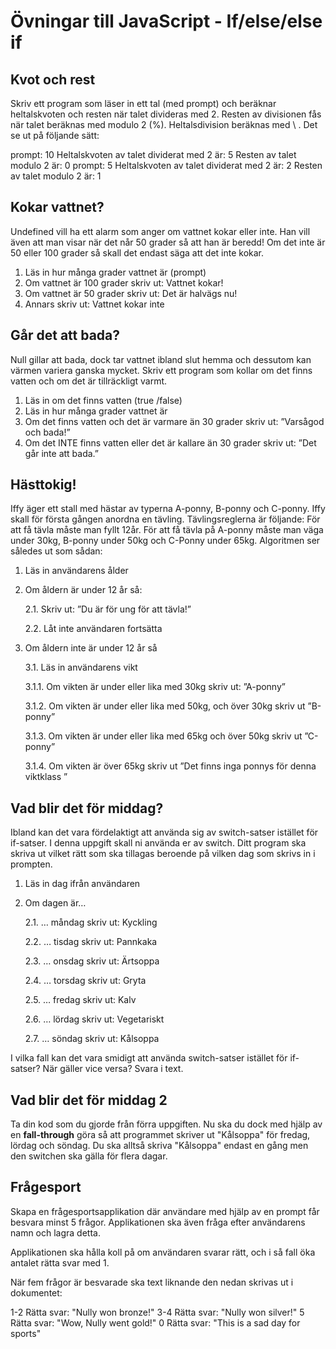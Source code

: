 # Övningar till JavaScript - If/else/else if

## Kvot och rest

Skriv ett program som läser in ett tal (med prompt) och beräknar heltalskvoten och resten när talet divideras med 2. Resten av divisionen fås när talet beräknas med modulo 2 (%). Heltalsdivision beräknas med \ . Det se ut på följande sätt:

prompt: 10
Heltalskvoten av talet dividerat med 2 är: 5
Resten av talet modulo 2 är: 0
prompt: 5
Heltalskvoten av talet dividerat med 2 är: 2
Resten av talet modulo 2 är: 1

## Kokar vattnet?

Undefined vill ha ett alarm som anger om vattnet kokar eller inte. Han vill även att man visar när det når 50 grader så att han är beredd! Om det inte är 50 eller 100 grader så skall det endast säga att det inte kokar.

1. Läs in hur många grader vattnet är (prompt)
2. Om vattnet är 100 grader skriv ut: Vattnet kokar!
3. Om vattnet är 50 grader skriv ut: Det är halvägs nu!
4. Annars skriv ut: Vattnet kokar inte

## Går det att bada?

Null gillar att bada, dock tar vattnet ibland slut hemma och dessutom kan värmen variera ganska mycket. Skriv ett program som kollar om det finns vatten och om det är tillräckligt varmt.

1. Läs in om det finns vatten (true /false)
2. Läs in hur många grader vattnet är
3. Om det finns vatten och det är varmare än 30 grader skriv ut: ”Varsågod och bada!”
4. Om det INTE finns vatten eller det är kallare än 30 grader skriv ut: ”Det går inte att bada.”

## Hästtokig!

Iffy äger ett stall med hästar av typerna A-ponny, B-ponny och C-ponny. Iffy skall för första gången anordna en tävling. Tävlingsreglerna är följande: För att få tävla måste man fyllt 12år. För att få tävla på A-ponny måste man väga under 30kg, B-ponny under 50kg och C-Ponny under 65kg. Algoritmen ser således ut som sådan:

1. Läs in användarens ålder
2. Om åldern är under 12 år så:

    2.1. Skriv ut: ”Du är för ung för att tävla!”

    2.2. Låt inte användaren fortsätta

3. Om åldern inte är under 12 år så

    3.1. Läs in användarens vikt

    3.1.1. Om vikten är under eller lika med 30kg skriv ut: ”A-ponny”

    3.1.2. Om vikten är under eller lika med 50kg, och över 30kg skriv ut ”B-ponny”

    3.1.3. Om vikten är under eller lika med 65kg och över 50kg skriv ut ”C-ponny”

    3.1.4. Om vikten är över 65kg skriv ut ”Det finns inga ponnys för denna viktklass ”

## Vad blir det för middag?

Ibland kan det vara fördelaktigt att använda sig av switch-satser istället för if-satser. I denna uppgift skall ni använda er av switch.
Ditt program ska skriva ut vilket rätt som ska tillagas beroende på vilken dag som skrivs in i prompten.

1. Läs in dag ifrån användaren
2. Om dagen är…
    
    2.1. … måndag skriv ut: Kyckling

    2.2. … tisdag skriv ut: Pannkaka

    2.3. … onsdag skriv ut: Ärtsoppa

    2.4. … torsdag skriv ut: Gryta

    2.5. … fredag skriv ut: Kalv

    2.6. … lördag skriv ut: Vegetariskt

    2.7. … söndag skriv ut: Kålsoppa


I vilka fall kan det vara smidigt att använda switch-satser istället för if-satser? När gäller vice versa? Svara i text.

## Vad blir det för middag 2

Ta din kod som du gjorde från förra uppgiften. Nu ska du dock med hjälp av en __fall-through__ göra så att programmet skriver ut "Kålsoppa" för fredag, lördag och söndag. Du ska alltså skriva "Kålsoppa" endast en gång men den switchen ska gälla för flera dagar.

## Frågesport

Skapa en frågesportsapplikation där användare
med hjälp av en prompt får besvara minst 5 frågor.
Applikationen ska även fråga efter användarens namn och lagra detta.


Applikationen ska hålla koll på om användaren svarar rätt,
och i så fall öka antalet rätta svar med 1.

När fem frågor är besvarade ska text liknande den nedan skrivas ut i dokumentet:

1-2 Rätta svar: "Nully won bronze!"
3-4 Rätta svar: "Nully won silver!"
5   Rätta svar: "Wow, Nully went gold!"
0   Rätta svar: "This is a sad day for sports"